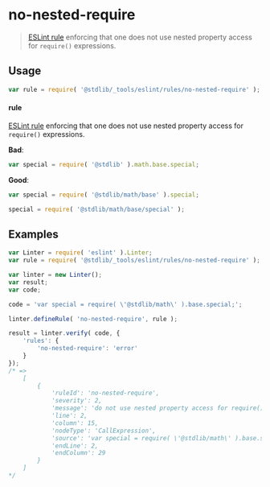 <!--

@license Apache-2.0

Copyright (c) 2018 The Stdlib Authors.

Licensed under the Apache License, Version 2.0 (the "License");
you may not use this file except in compliance with the License.
You may obtain a copy of the License at

   http://www.apache.org/licenses/LICENSE-2.0

Unless required by applicable law or agreed to in writing, software
distributed under the License is distributed on an "AS IS" BASIS,
WITHOUT WARRANTIES OR CONDITIONS OF ANY KIND, either express or implied.
See the License for the specific language governing permissions and
limitations under the License.

-->

# no-nested-require

> [ESLint rule][eslint-rules] enforcing that one does not use nested property access for `require()` expressions.

<section class="intro">

</section>

<!-- /.intro -->

<section class="usage">

## Usage

```javascript
var rule = require( '@stdlib/_tools/eslint/rules/no-nested-require' );
```

#### rule

[ESLint rule][eslint-rules] enforcing that one does not use nested property access for `require()` expressions.

**Bad**:

<!-- eslint-disable stdlib/no-nested-require -->

```javascript
var special = require( '@stdlib' ).math.base.special;
```

**Good**:

```javascript
var special = require( '@stdlib/math/base' ).special;

special = require( '@stdlib/math/base/special' );
```

</section>

<!-- /.usage -->

<section class="examples">

## Examples

<!-- eslint no-undef: "error" -->

```javascript
var Linter = require( 'eslint' ).Linter;
var rule = require( '@stdlib/_tools/eslint/rules/no-nested-require' );

var linter = new Linter();
var result;
var code;

code = 'var special = require( \'@stdlib/math\' ).base.special;';

linter.defineRule( 'no-nested-require', rule );

result = linter.verify( code, {
    'rules': {
        'no-nested-require': 'error'
    }
});
/* =>
    [
        {
            'ruleId': 'no-nested-require',
            'severity': 2,
            'message': 'do not use nested property access for require() expressions',
            'line': 2,
            'column': 15,
            'nodeType': 'CallExpression',
            'source': 'var special = require( \'@stdlib/math\' ).base.special;',
            'endLine': 2,
            'endColumn': 29
        }
    ]
*/
```

</section>

<!-- /.examples -->

<!-- Section for related `stdlib` packages. Do not manually edit this section, as it is automatically populated. -->

<section class="related">

</section>

<!-- /.related -->

<!-- Section for all links. Make sure to keep an empty line after the `section` element and another before the `/section` close. -->

<section class="links">

[eslint-rules]: https://eslint.org/docs/developer-guide/working-with-rules

</section>

<!-- /.links -->

